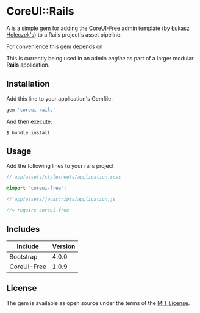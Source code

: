 # CoreUI::Rails

A is a simple gem for adding the [CoreUI-Free](http://coreui.io/index.html) admin template (by [Łukasz Holeczek's](https://github.com/mrholek)) to a Rails project's asset pipeline.

For convenience this gem depends on 

This is currently being used in an admin *engine* as part of a larger modular **Rails** application.

## Installation

Add this line to your application's Gemfile:

```ruby
gem 'coreui-rails'
```

And then execute:

    $ bundle install

## Usage

Add the following lines to your rails project

```scss
// app/assets/stylesheets/application.scss

@import "coreui-free";
```

```javascript
// app/assets/javascripts/application.js

//= require coreui-free
```

## Includes

| Include     | Version       |
| ----------- | ------------- |
| Bootstrap   | 4.0.0         |
| CoreUI-Free | 1.0.9         |


## License

The gem is available as open source under the terms of the [MIT License](https://opensource.org/licenses/MIT).
